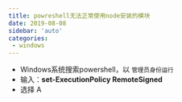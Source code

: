 ```yaml
---
title: powreshell无法正常使用node安装的模块
date: 2019-08-08
sidebar: 'auto'
categories:
 - windows
---
```


- Windows系统搜索powershell，以 `管理员身份运行`
- 输入：**set-ExecutionPolicy RemoteSigned**
- 选择 A